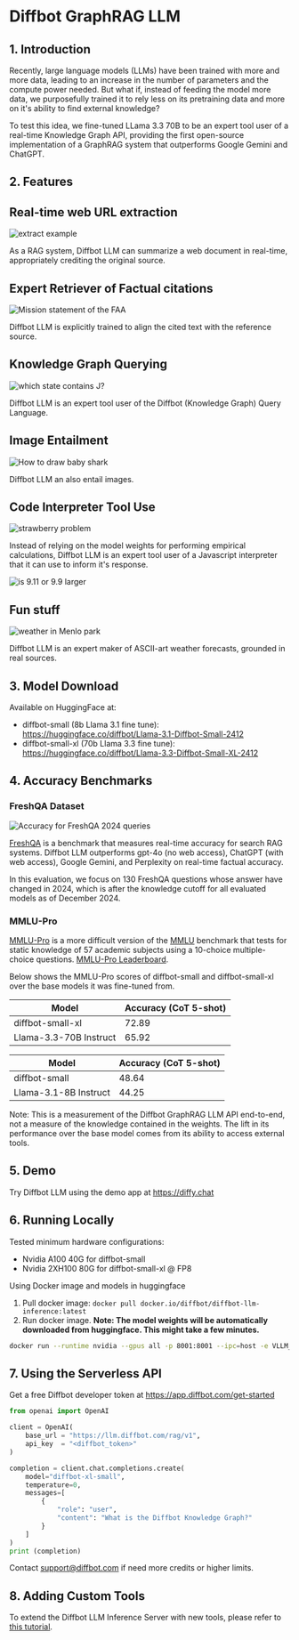 # Diffbot GraphRAG LLM

## 1. Introduction

Recently, large language models (LLMs) have been trained with more and more data, leading to an increase in the number of parameters and the compute power needed. But what if, instead of feeding the model more data, we purposefully trained it to rely less on its pretraining data and more on it's ability to find external knowledge?

To test this idea, we fine-tuned LLama 3.3 70B to be an expert tool user of a real-time Knowledge Graph API, providing the first open-source implementation of a GraphRAG system that outperforms Google Gemini and ChatGPT. 

## 2. Features

## Real-time web URL extraction

![extract example](./static/extract.webp)

As a RAG system, Diffbot LLM can summarize a web document in real-time, appropriately crediting the original source.

## Expert Retriever of Factual citations

![Mission statement of the FAA](./static/faa.webp)

Diffbot LLM is explicitly trained to align the cited text with the reference source. 

## Knowledge Graph Querying

![which state contains J?](./static/newjersey.webp)

 Diffbot LLM is an expert tool user of the Diffbot (Knowledge Graph) Query Language.

## Image Entailment
 
![How to draw baby shark](./static/babyshark.webp)

 Diffbot LLM an also entail images. 

## Code Interpreter Tool Use

![strawberry problem](./static/strawberry.webp)


Instead of relying on the model weights for performing empirical calculations, Diffbot LLM is an expert tool user of a Javascript interpreter that it can use to inform it's response.

![is 9.11 or 9.9 larger](./static/math.webp)

## Fun stuff

![weather in Menlo park](./static/weather.webp)

Diffbot LLM is an expert maker of ASCII-art weather forecasts, grounded in real sources.

## 3. Model Download

Available on HuggingFace at:
 * diffbot-small (8b Llama 3.1 fine tune): https://huggingface.co/diffbot/Llama-3.1-Diffbot-Small-2412
 * diffbot-small-xl (70b Llama 3.3 fine tune): https://huggingface.co/diffbot/Llama-3.3-Diffbot-Small-XL-2412

## 4. Accuracy Benchmarks

### FreshQA Dataset

![Accuracy for FreshQA 2024 queries](./static/freshqa.png)

[FreshQA](https://arxiv.org/abs/2310.03214) is a benchmark that measures real-time accuracy for search RAG systems.  Diffbot LLM outperforms gpt-4o (no web access), ChatGPT (with web access), Google Gemini, and Perplexity on real-time factual accuracy. 

In this evaluation, we focus on 130 FreshQA questions whose answer have changed in 2024, which is after the knowledge
cutoff for all evaluated models as of December 2024.

### MMLU-Pro

[MMLU-Pro](https://arxiv.org/abs/2406.01574) is a more difficult version of the [MMLU](https://arxiv.org/abs/2009.03300) benchmark that tests for static knowledge of 57 academic subjects using a 10-choice multiple-choice questions. [MMLU-Pro Leaderboard](https://huggingface.co/spaces/TIGER-Lab/MMLU-Pro).

Below shows the MMLU-Pro scores of diffbot-small and diffbot-small-xl over the base models it was fine-tuned from.

| Model | Accuracy (CoT 5-shot) |
| ----- | ----------------- |
| diffbot-small-xl | 72.89  |
| Llama-3.3-70B Instruct | 65.92 |

| Model | Accuracy (CoT 5-shot) |
| ----- | ----------------- |
| diffbot-small | 48.64 |
| Llama-3.1-8B Instruct | 44.25 |

Note: This is a measurement of the Diffbot GraphRAG LLM API end-to-end, not a measure of the knowledge contained in the weights. The lift in its performance over the base model comes from its ability to access external tools.


## 5. Demo

Try Diffbot LLM using the demo app at https://diffy.chat

## 6. Running Locally

Tested minimum hardware configurations: 

 - Nvidia A100 40G for diffbot-small
 - Nvidia 2XH100 80G for diffbot-small-xl @ FP8

Using Docker image and models in huggingface 
1. Pull docker image: `docker pull docker.io/diffbot/diffbot-llm-inference:latest`
2. Run docker image. **Note: The model weights will be automatically downloaded from huggingface. 
This might take a few minutes.**

```bash
docker run --runtime nvidia --gpus all -p 8001:8001 --ipc=host -e VLLM_OPTIONS="--model diffbot/Llama-3.1-Diffbot-Small-2412 --served-model-name diffbot-small --enable-prefix-caching"  docker.io/diffbot/diffbot-llm-inference:latest 
```
## 7. Using the Serverless API

Get a free Diffbot developer token at https://app.diffbot.com/get-started

```python
from openai import OpenAI

client = OpenAI(
    base_url = "https://llm.diffbot.com/rag/v1",
    api_key  = "<diffbot_token>" 
)

completion = client.chat.completions.create(
    model="diffbot-xl-small",
    temperature=0,
    messages=[
        {
            "role": "user",
            "content": "What is the Diffbot Knowledge Graph?"
        }
    ]
)
print (completion)
```
Contact support@diffbot.com if need more credits or higher limits.

## 8. Adding Custom Tools

To extend the Diffbot LLM Inference Server with new tools, please refer to [this tutorial](add_tool_to_diffbot_llm_inference.md).